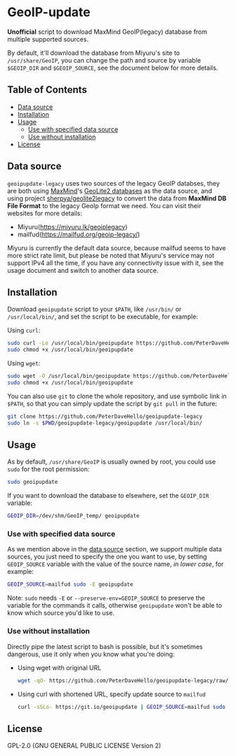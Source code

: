 # GeoIP-update

**Unofficial** script to download MaxMind GeoIP(legacy) database from multiple supported sources.

By default, it'll download the database from Miyuru's site to `/usr/share/GeoIP`, you can change the path and source by variable `$GEOIP_DIR` and `$GEOIP_SOURCE`, see the document below for more details.

## Table of Contents

- [Data source](#data-source)
- [Installation](#installation)
- [Usage](#usage)
  - [Use with specified data source](#use-with-specified-data-source)
  - [Use without installation](#use-without-installation)
- [License](#license)

## Data source

`geoipupdate-legacy` uses two sources of the legacy GeoIP databses, they are both using [MaxMind](https://www.maxmind.com/)'s [GeoLite2 databases](https://dev.maxmind.com/geoip/geoip2/geolite2/) as the data source, and using project [sherpya/geolite2legacy](https://github.com/sherpya/geolite2legacy) to convert the data from **MaxMind DB File Format** to the legacy GeoIp format we need. You can visit their websites for more details:

- Miyuru(<https://miyuru.lk/geoiplegacy>)
- mailfud(<https://mailfud.org/geoip-legacy/>)

Miyuru is currently the default data source, because mailfud seems to have more strict rate limit, but please be noted that Miyuru's service may not support IPv4 all the time, if you have any connectivity issue with it, see the usage document and switch to another data source.

## Installation

Download `geoipupdate` script to your `$PATH`, like `/usr/bin/` or `/usr/local/bin/`, and set the script to be executable, for example:

Using `curl`:

```sh
sudo curl -Lo /usr/local/bin/geoipupdate https://github.com/PeterDaveHello/geoipupdate-legacy/raw/master/geoipupdate
sudo chmod +x /usr/local/bin/geoipupdate
```

Using `wget`:

```sh
sudo wget -O /usr/local/bin/geoipupdate https://github.com/PeterDaveHello/geoipupdate-legacy/raw/master/geoipupdate
sudo chmod +x /usr/local/bin/geoipupdate
```

You can also use `git` to clone the whole repository, and use symbolic link in `$PATH`, so that you can simply update the script by `git pull` in the future:

```sh
git clone https://github.com/PeterDaveHello/geoipupdate-legacy
sudo ln -s $PWD/geoipupdate-legacy/geoipupdate /usr/local/bin/
```

## Usage

As by default, `/usr/share/GeoIP` is usually owned by root, you could use `sudo` for the root permission:

```sh
sudo geoipupdate
```

If you want to download the database to elsewhere, set the `GEOIP_DIR` variable:

```sh
GEOIP_DIR=/dev/shm/GeoIP_temp/ geoipupdate
```

### Use with specified data source

As we mention above in the [data source](#data-source) section, we support multiple data sources, you just need to specify the one you want to use, by setting `GEOIP_SOURCE` variable with the value of the source name, *in lower case*, for example:

```sh
GEOIP_SOURCE=mailfud sudo -E geoipupdate
```

Note: `sudo` needs `-E` or `--preserve-env=GEOIP_SOURCE` to preserve the variable for the commands it calls, otherwise `geoipupdate` won't be able to know which source you'd like to use.

### Use without installation

Directly pipe the latest script to bash is possible, but it's sometimes dangerous, use it only when you know what you're doing:

- Using wget with original URL

  ```sh
  wget -qO- https://github.com/PeterDaveHello/geoipupdate-legacy/raw/master/geoipupdate | sudo bash
  ```

- Using curl with shortened URL, specify update source to `mailfud`

  ```sh
  curl -sSLo- https://git.io/geoipupdate | GEOIP_SOURCE=mailfud sudo -E bash
  ```

## License

GPL-2.0 (GNU GENERAL PUBLIC LICENSE Version 2)
